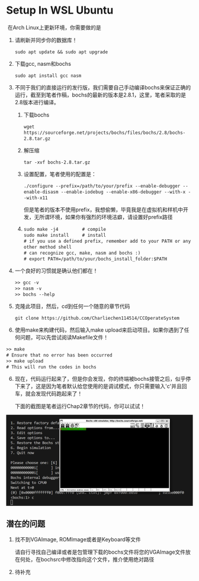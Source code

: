 # Setup In WSL Ubuntu

​	在Arch Linux上更新环境，你需要做的是

1. 请刷新并同步你的数据库！

   ```
   sudo apt update && sudo apt upgrade
   ```

2. 下载gcc, nasm和bochs

   ```
   sudo apt install gcc nasm
   ```

3. 不同于我们的直接运行的发行版，我们需要自己手动编译bochs来保证正确的运行，截至到笔者作稿，bochs的最新的版本是2.8.1，这里，笔者采取的是2.8版本进行编译。

   1. 下载bochs

      ```
      wget https://sourceforge.net/projects/bochs/files/bochs/2.8/bochs-2.8.tar.gz
      ```

   2. 解压缩

      ```
      tar -xvf bochs-2.8.tar.gz
      ```

   3. 设置配置，笔者使用的配置是：

      ```
      ./configure --prefix=/path/to/your/prefix --enable-debugger --enable-disasm --enable-iodebug --enable-x86-debugger --with-x --with-x11
      ```

      但是笔者的版本不使用prefix，我想偷懒，毕竟我是在虚拟机和样机中开发，无所谓环境，如果你有强烈的环境洁癖，请设置好prefix路径

   4. ```
      sudo make -j4 		# compile
      sudo make install 	# install
      # if you use a defined prefix, remember add to your PATH or any other method shell
      # can recognize gcc, make, nasm and bochs :)
      # export PATH=/path/to/your/bochs_install_folder:$PATH
      ```

      

4. 一个良好的习惯就是确认他们都在！

   ```
   >> gcc -v
   >> nasm -v
   >> bochs --help
   ```

5. 克隆此项目，然后，cd到任何一个随意的章节代码

   ```
   git clone https://github.com/Charliechen114514/CCOperateSystem
   ```

6. 使用make来构建代码，然后输入make upload来启动项目。如果你遇到了任何问题，可以先尝试阅读Makefile文件！

```
>> make
# Ensure that no error has been occurred
>> make upload
# This will run the codes in bochs
```

6. 现在，代码运行起来了，但是你会发现，你的终端被bochs接管之后，似乎停下来了，这是因为笔者默认给您使用的是调试模式，你只需要输入'c'并且回车，就会发现代码跑起来了！

   下面的截图是笔者运行Chap2章节的代码，你可以试试！

![](./setup/result_demo.png)



## 潜在的问题

1. 找不到VGAImage, ROMImage或者是Keyboard等文件

   请自行寻找自己编译或者是包管理下载的bochs文件将您的VGAImage文件放在何处，在bochsrc中修改指向这个文件，推介使用绝对路径

2. 待补充